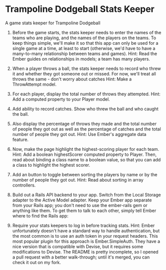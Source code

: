 Trampoline Dodgeball Stats Keeper
===========

A game stats keeper for Trampoline Dodgeball

1. Before the game starts, the stats keeper needs to enter the names of the teams who are playing, and the names of the players on the teams. To keep things simple, we'll make it so that this app can only be used for a single game at a time, at least to start (otherwise, we'd have to have a many-to-many relationship between teams and games). Hint: Read the Ember guides on relationships in models; a team has many players.

2. When a player throws a ball, the stats keeper needs to record who threw it and whether they got someone out or missed. For now, we'll treat all throws the same - don't worry about catches  Hint: Make a ThrowAttempt model.

3. For each player, display the total number of throws they attempted. Hint: Add a computed property to your Player model.

4. Add ability to record catches. Show who threw the ball and who caught the ball.


5. Also display the percentage of throws they made and the total number of people they got out as well as the percentage of catches and the total number of people they got out. Hint: Use Ember's aggregate data feature.

6. Now, make the page highlight the highest-scoring player for each team. Hint: Add a boolean highestScorer computed property to Player. Then, read about binding a class name to a boolean value, so that you can add a class to highlight the highest scorer.

7. Add an button to toggle between sorting the players by name or by the number of people they got out. Hint: Read about sorting in array controllers.

8. Build out a Rails API backend to your app. Switch from the Local Storage adapter to the Active Model adapter. Keep your Ember app separate from your Rails app; you don't need to use the ember-rails gem or anything like them. To get them to talk to each other, simply tell Ember where to find the Rails app:

9. Require your stats keepers to log in before tracking stats. Hint: Ember unfortunately doesn't have a standard way to handle authentication, but the most common is to use an auth token in your request headers. This most popular plugin for this approach is Ember.SimpleAuth. They have a nice version that is compatible with Devise, but it requires some modifications to Devise. The README is pretty incomplete, so I opened a pull request with a better walk-through; until it's merged, you can check it out on my fork.
